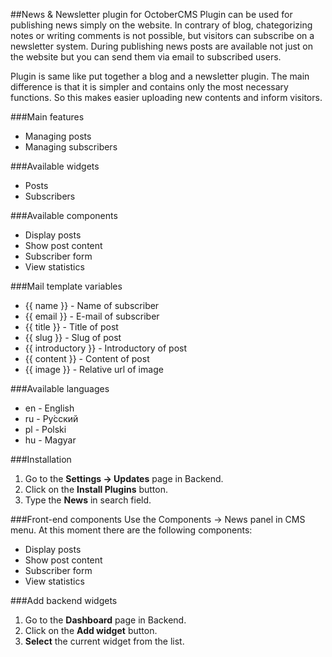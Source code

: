 ##News & Newsletter plugin for OctoberCMS
Plugin can be used for publishing news simply on the website. In contrary of blog, chategorizing notes or writing comments is not possible, but visitors can subscribe on a newsletter system. During publishing news posts are available not just on the website but you can send them via email to subscribed users.

Plugin is same like put together a blog and a newsletter plugin. The main difference is that it is simpler and contains only the most necessary functions. So this makes easier uploading new contents and inform visitors.

###Main features
* Managing posts
* Managing subscribers

###Available widgets
* Posts
* Subscribers

###Available components
* Display posts
* Show post content
* Subscriber form
* View statistics

###Mail template variables
* {{ name }} - Name of subscriber
* {{ email }} - E-mail of subscriber
* {{ title }} - Title of post
* {{ slug }} - Slug of post
* {{ introductory }} - Introductory of post
* {{ content }} - Content of post
* {{ image }} - Relative url of image

###Available languages
* en - English
* ru - Pу́сский
* pl - Polski
* hu - Magyar

###Installation
1. Go to the __Settings -> Updates__ page in Backend.
1. Click on the __Install Plugins__ button.
1. Type the __News__ in search field.

###Front-end components
Use the Components -> News panel in CMS menu. At this moment there are the following components:
* Display posts
* Show post content
* Subscriber form
* View statistics

###Add backend widgets
1. Go to the __Dashboard__ page in Backend.
1. Click on the __Add widget__ button.
1. __Select__ the current widget from the list.
